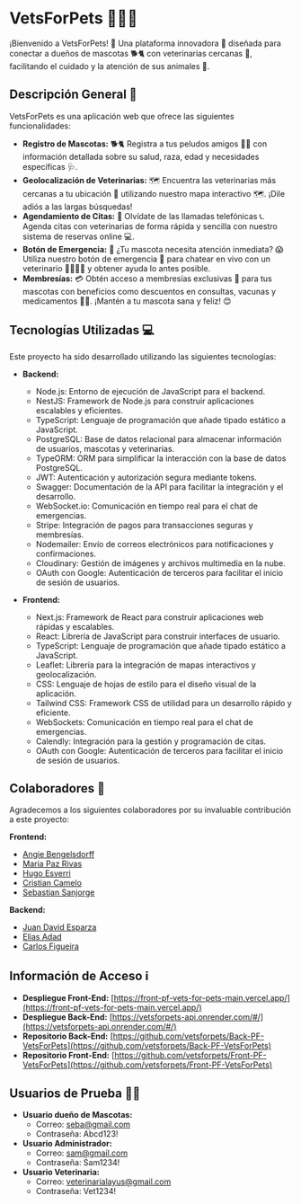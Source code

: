 # VetsForPets 🐶🐱🏥

¡Bienvenido a VetsForPets! 👋 Una plataforma innovadora 🚀 diseñada para conectar a dueños de mascotas 🐕🐈 con veterinarias cercanas 📍, facilitando el cuidado y la atención de sus animales 🐾.

## Descripción General 📝

VetsForPets es una aplicación web que ofrece las siguientes funcionalidades:

* **Registro de Mascotas:** 🐕🐈 Registra a tus peludos amigos 🐶🐱 con información detallada sobre su salud, raza, edad y necesidades específicas 🩺.
* **Geolocalización de Veterinarias:** 🗺️ Encuentra las veterinarias más cercanas a tu ubicación 📍 utilizando nuestro mapa interactivo 🗺️. ¡Dile adiós a las largas búsquedas!
* **Agendamiento de Citas:** 📅 Olvídate de las llamadas telefónicas 📞. Agenda citas con veterinarias de forma rápida y sencilla con nuestro sistema de reservas online 💻.
* **Botón de Emergencia:** 🚨 ¿Tu mascota necesita atención inmediata? 😱 Utiliza nuestro botón de emergencia 🚨 para chatear en vivo con un veterinario 👨‍⚕️👩‍⚕️ y obtener ayuda lo antes posible.
* **Membresías:** 💳 Obtén acceso a membresías exclusivas 🌟 para tus mascotas con beneficios como descuentos en consultas, vacunas y medicamentos 💉💊. ¡Mantén a tu mascota sana y feliz! 😊

## Tecnologías Utilizadas 💻

Este proyecto ha sido desarrollado utilizando las siguientes tecnologías:

* **Backend:**
    * Node.js: Entorno de ejecución de JavaScript para el backend.
    * NestJS: Framework de Node.js para construir aplicaciones escalables y eficientes.
    * TypeScript: Lenguaje de programación que añade tipado estático a JavaScript.
    * PostgreSQL: Base de datos relacional para almacenar información de usuarios, mascotas y veterinarias.
    * TypeORM: ORM para simplificar la interacción con la base de datos PostgreSQL.
    * JWT: Autenticación y autorización segura mediante tokens.
    * Swagger: Documentación de la API para facilitar la integración y el desarrollo.
    * WebSocket.io: Comunicación en tiempo real para el chat de emergencias.
    * Stripe: Integración de pagos para transacciones seguras y membresías.
    * Nodemailer: Envío de correos electrónicos para notificaciones y confirmaciones.
    * Cloudinary: Gestión de imágenes y archivos multimedia en la nube.
    * OAuth con Google: Autenticación de terceros para facilitar el inicio de sesión de usuarios.

* **Frontend:**
    * Next.js: Framework de React para construir aplicaciones web rápidas y escalables.
    * React: Librería de JavaScript para construir interfaces de usuario.
    * TypeScript: Lenguaje de programación que añade tipado estático a JavaScript.
    * Leaflet: Librería para la integración de mapas interactivos y geolocalización.
    * CSS: Lenguaje de hojas de estilo para el diseño visual de la aplicación.
    * Tailwind CSS: Framework CSS de utilidad para un desarrollo rápido y eficiente.
    * WebSockets: Comunicación en tiempo real para el chat de emergencias.
    * Calendly: Integración para la gestión y programación de citas.
    * OAuth con Google: Autenticación de terceros para facilitar el inicio de sesión de usuarios.

## Colaboradores 👥

Agradecemos a los siguientes colaboradores por su invaluable contribución a este proyecto:

**Frontend:**

* [Angie Bengelsdorff](https://github.com/ABengelsdorff)
* [Maria Paz Rivas](https://github.com/Maria-Paz-Rivas)
* [Hugo Esverri](https://github.com/HugoEseverri)
* [Cristian Camelo](https://github.com/CristianCamelo)
* [Sebastian Sanjorge](https://github.com/tiansanjorge)

**Backend:**

* [Juan David Esparza](https://github.com/JDXE22)
* [Elias Adad](https://github.com/EliasAdad)
* [Carlos Figueira](https://github.com/carlosfigueira)

## Información de Acceso ℹ️

* **Despliegue Front-End:** [https://front-pf-vets-for-pets-main.vercel.app/](https://front-pf-vets-for-pets-main.vercel.app/)
* **Despliegue Back-End:** [https://vetsforpets-api.onrender.com/#/](https://vetsforpets-api.onrender.com/#/)
* **Repositorio Back-End:** [https://github.com/vetsforpets/Back-PF-VetsForPets](https://github.com/vetsforpets/Back-PF-VetsForPets)
* **Repositorio Front-End:** [https://github.com/vetsforpets/Front-PF-VetsForPets](https://github.com/vetsforpets/Front-PF-VetsForPets)

## Usuarios de Prueba 🧑‍💻

* **Usuario dueño de Mascotas:**
    * Correo: seba@gmail.com
    * Contraseña: Abcd123!
* **Usuario Administrador:**
    * Correo: sam@gmail.com
    * Contraseña: Sam1234!
* **Usuario Veterinaria:**
    * Correo: veterinarialayus@gmail.com
    * Contraseña: Vet1234!
